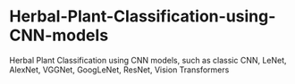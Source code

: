 # Herbal-Plant-Classification-using-CNN-models
Herbal Plant Classification using CNN models, such as classic CNN, LeNet, AlexNet, VGGNet, GoogLeNet, ResNet, Vision Transformers
